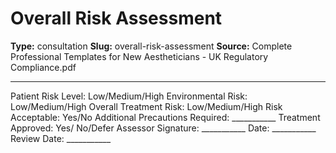 # Overall Risk Assessment

**Type:** consultation
**Slug:** overall-risk-assessment
**Source:** Complete Professional Templates for New Aestheticians - UK Regulatory Compliance.pdf

---

Patient Risk Level: Low/Medium/High Environmental Risk: Low/Medium/High Overall Treatment
Risk: Low/Medium/High
Risk Acceptable: Yes/No Additional Precautions Required: ___________ Treatment Approved: Yes/
No/Defer
Assessor Signature: ___________ Date: ___________ Review Date: ___________